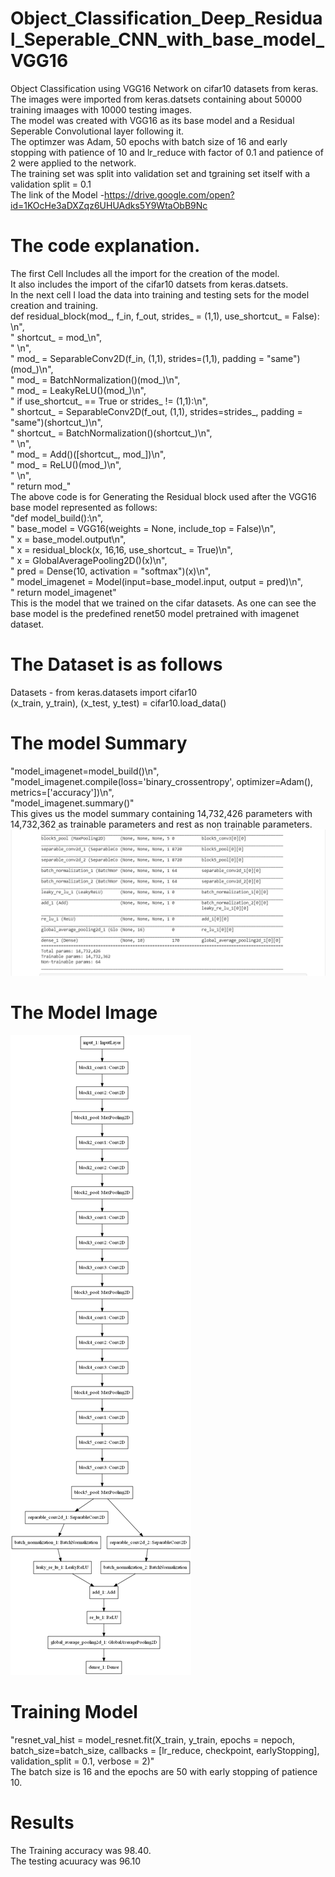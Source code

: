 # Object_Classification_Deep_Residual_Seperable_CNN_with_base_model_VGG16
Object Classification using VGG16 Network on cifar10 datasets from keras.    
The images were imported from keras.datsets containing about 50000 training imaages with 10000 testing images.    
The model was created with VGG16 as its base model and a Residual Seperable Convolutional layer following it.  
The optimzer was Adam, 50 epochs with batch size of 16 and early stopping with patience of 10 and lr_reduce with factor of 0.1 and     patience of 2 were applied to the network.  
The training set was split into validation set and tgraining set itself with a validation split = 0.1  
The link of the Model -https://drive.google.com/open?id=1KOcHe3aDXZqz6UHUAdks5Y9WtaObB9Nc
# The code explanation.
The first Cell Includes all the import for the creation of the model.  
It also includes the import of the cifar10 datsets from keras.datsets.  
In the next cell I load the data into training and testing sets for the model creation and training.  
def residual_block(mod_, f_in, f_out, strides_ = (1,1), use_shortcut_ = False):   \n",  
    "    shortcut_ = mod_\n",  
    "    \n",  
    "    mod_ = SeparableConv2D(f_in, (1,1), strides=(1,1), padding = \"same\")(mod_)\n",  
    "    mod_ = BatchNormalization()(mod_)\n",  
    "    mod_ = LeakyReLU()(mod_)\n",  
    "    if use_shortcut_ == True or strides_ != (1,1):\n",  
    "        shortcut_ = SeparableConv2D(f_out, (1,1), strides=strides_, padding = \"same\")(shortcut_)\n",  
    "        shortcut_ = BatchNormalization()(shortcut_)\n",  
    "        \n",  
    "    mod_ = Add()([shortcut_, mod_])\n",  
    "    mod_ = ReLU()(mod_)\n",  
    "    \n",  
    "    return mod_"  
 The above code is for Generating the Residual block used after the VGG16 base model represented as follows:  
 "def model_build():\n",  
 "    base_model = VGG16(weights = None, include_top = False)\n",  
    "    x = base_model.output\n",  
    "    x = residual_block(x, 16,16, use_shortcut_ = True)\n",  
    "    x = GlobalAveragePooling2D()(x)\n",  
    "    pred = Dense(10, activation = \"softmax\")(x)\n",  
    "    model_imagenet = Model(input=base_model.input, output = pred)\n",  
    "    return model_imagenet"  
 This is the model that we trained on the cifar datasets. 
 As one can see the base model is the predefined renet50 model pretrained with imagenet dataset.
# The Dataset is as follows
Datasets - from keras.datasets import cifar10  
(x_train, y_train), (x_test, y_test) = cifar10.load_data()  
# The model Summary
"model_imagenet=model_build()\n",  
"model_imagenet.compile(loss='binary_crossentropy', optimizer=Adam(), metrics=['accuracy'])\n",  
"model_imagenet.summary()"    
This gives us the model summary containing 14,732,426 parameters with 14,732,362 as trainable parameters and rest as non trainable parameters.  
![Summary](Capture.PNG)
# The Model Image
![Model](model_best.png)
# Training Model
"resnet_val_hist = model_resnet.fit(X_train, y_train, epochs = nepoch, batch_size=batch_size, callbacks = [lr_reduce, checkpoint, earlyStopping], validation_split = 0.1, verbose = 2)"  
The batch size is 16  and the epochs are 50 with early stopping of  patience 10.  
# Results
The Training accuracy was 98.40.  
The testing acuuracy was 96.10  
